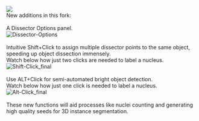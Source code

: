[![](https://github.com/trakem2/TrakEM2/actions/workflows/build-main.yml/badge.svg)](https://github.com/trakem2/TrakEM2/actions/workflows/build-main.yml)
<br />
New additions in this fork:<br />
<br />
A Dissector Options panel.<br />
![Dissector-Options](https://user-images.githubusercontent.com/56682641/163221742-a90ddf69-81ba-4ace-8415-bc994a54fb9d.png)<br />
<br />
Intuitive Shift+Click to assign multiple dissector points to the same object, speeding up object dissection immensely.<br />
Watch below how just two clicks are needed to label a nucleus.<br />
![Shift-Click_final](https://user-images.githubusercontent.com/56682641/163165645-92f7fed6-8690-458d-853a-03f666542d32.gif)<br />
<br />
Use ALT+Click for semi-automated bright object detection.<br />
Watch below how just one click is needed to label a nucleus.<br />
![Alt-Click_final](https://user-images.githubusercontent.com/56682641/163165699-a9f2fa8d-73ba-4471-9dc8-0a3ee42ff422.gif)<br />
<br />
These new functions will aid processes like nuclei counting and generating high quality seeds for 3D instance segmentation.<br />
